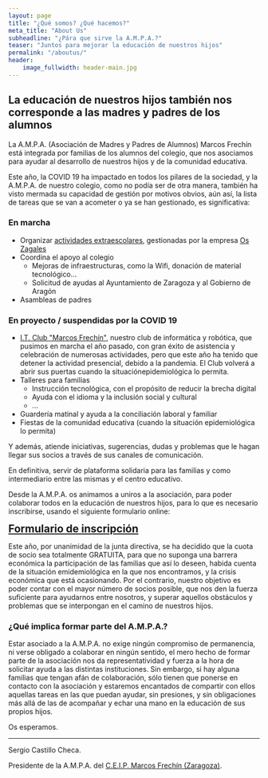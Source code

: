 ```yaml
---
layout: page
title: "¿Qué somos? ¿Qué hacemos?"
meta_title: "About Us"
subheadline: "¿Pára que sirve la A.M.P.A.?"
teaser: "Juntos para mejorar la educación de nuestros hijos"
permalink: "/aboutus/"
header:
    image_fullwidth: header-main.jpg
---
```

<!--more-->
<style>
    .high-visibility {
        font-size: 1.5em;
        border: 1px;
        border-radius: 2px;
        text-align: center;
    }
</style>

## La educación de nuestros hijos también nos corresponde a las madres y padres de los alumnos

La A.M.P.A. (Asociación de Madres y Padres de Alumnos) Marcos Frechín está integrada por familias de los alumnos del colegio, que nos asociamos para ayudar al desarrollo de nuestros hijos y de la comunidad educativa.

Este año, la COVID 19 ha impactado en todos los pilares de la sociedad, y la A.M.P.A. de nuestro colegio, como no podía ser de otra manera, también ha visto mermada su capacidad de gestión por motivos obvios, aún así, la lista de tareas que se van a acometer o ya se han gestionado, es significativa:

### En marcha

- Organizar [actividades extraescolares](/actividades/actividades2021), gestionadas por la empresa <a href="https://oszagales.com/" target="_blank">Os Zagales</a>
- Coordina el apoyo al colegio
  - Mejoras de infraestructuras, como la Wifi, donación de material tecnológico...
  - Solicitud de ayudas al Ayuntamiento de Zaragoza y al Gobierno de Aragón
- Asambleas de padres

### En proyecto / suspendidas por la COVID 19

- <a href="https://itclub.marcosfrechin.es/" target="_blank">I.T. Club "Marcos Frechín"</a>, nuestro club de informática y robótica, que pusimos en marcha el año pasado, con gran éxito de asistencia y celebración de numerosas actividades, pero que este año ha tenido que detener la actividad presencial, debido a la pandemia. El Club volverá a abrir sus puertas cuando la situaciónepidemiológica lo permita.
- Talleres para familias
  - Instrucción tecnológica, con el propósito de reducir la brecha digital
  - Ayuda con el idioma y la inclusión social y cultural
  - ...
- Guardería matinal y ayuda a la conciliación laboral y familiar
- Fiestas de la comunidad educativa (cuando la situación epidemiológica lo permita)

Y además, atiende iniciativas, sugerencias, dudas y problemas que le hagan llegar sus socios a través de sus canales de comunicación.

En definitiva, servir de plataforma solidaria para las familias y como intermediario entre las mismas y el centro educativo.

Desde la A.M.P.A. os animamos a uniros a la asociación, para poder colaborar todos en la educación de nuestros hijos, para lo que es necesario inscribirse, usando el siguiente formulario online:

**<a href="https://forms.gle/KxVE1c1tiFNN5abQA" target="_blank" class="high-visibility">Formulario de inscripción</a>**

Este año, por unanimidad de la junta directiva, se ha decidido que la cuota de socio sea totalmente GRATUITA, para que no suponga una barrera económica la participación de las familias que así lo deseen, habida cuenta de la situación emidemiológica en la que nos encontramos, y la crisis económica que está ocasionando. Por el contrario, nuestro objetivo es poder contar con el mayor número de socios posible, que nos den la fuerza suficiente para ayudarnos entre nosotros, y superar aquellos obstáculos y problemas que se interpongan en el camino de nuestros hijos.

### ¿Qué implica formar parte del A.M.P.A.?

Estar asociado a la A.M.P.A. no exige ningún compromiso de permanencia, ni verse obligado a colaborar en ningún sentido, el mero hecho de formar parte de la asociación nos da representatividad y fuerza a la hora de solicitar ayuda a las distintas instituciones. Sin embargo, si hay alguna familias que tengan afán de colaboración, sólo tienen que ponerse en contacto con la asociación y estaremos encantados de compartir con ellos aquellas tareas en las que puedan ayudar, sin presiones, y sin obligaciones más allá de las de acompañar y echar una mano en la educación de sus propios hijos.

Os esperamos.

--------------------------------
Sergio Castillo Checa.

Presidente de la A.M.P.A. del <a href="http://ceipmarcosfrechin.catedu.es/" target="_blank">C.E.I.P. Marcos Frechín (Zaragoza)</a>.
